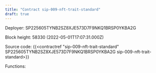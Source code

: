 ```yaml
---
title: "Contract sip-009-nft-trait-standard"
draft: true
---
```

Deployer: SP225605TYNB2SZ8XJE573D7F9NKQ1BRSP0YKBA2G


 



Block height: 58330 (2022-05-01T17:07:31.000Z)

Source code: {{<contractref "sip-009-nft-trait-standard" SP225605TYNB2SZ8XJE573D7F9NKQ1BRSP0YKBA2G sip-009-nft-trait-standard>}}

Functions:


